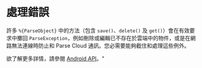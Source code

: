 # 處理錯誤

許多 `%{ParseObject}` 中的方法（包含 `save()`、`delete()` 及 `get()`）會在有效要求中擲回 `ParseException`，例如刪除或編輯已不存在於雲端中的物件，或是在網路無法連線時防止和 Parse Cloud 通訊。您必需要能夠截住和處理這些例外。

欲了解更多詳情，請參閱 [Android API](/docs/android)。" 
